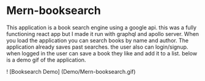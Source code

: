 # Mern-booksearch

This application is a book search engine using a google api. this was a fully functioning react app but I made it run with graphql and apollo server.
When you load the application you can search books by name and author. The application already saves past searches. the user also can login/signup.
when logged in the user can save a book they like and add it to a list. below is a demo gif of the application. 

! [Booksearch Demo] (Demo/Mern-booksearch.gif)
